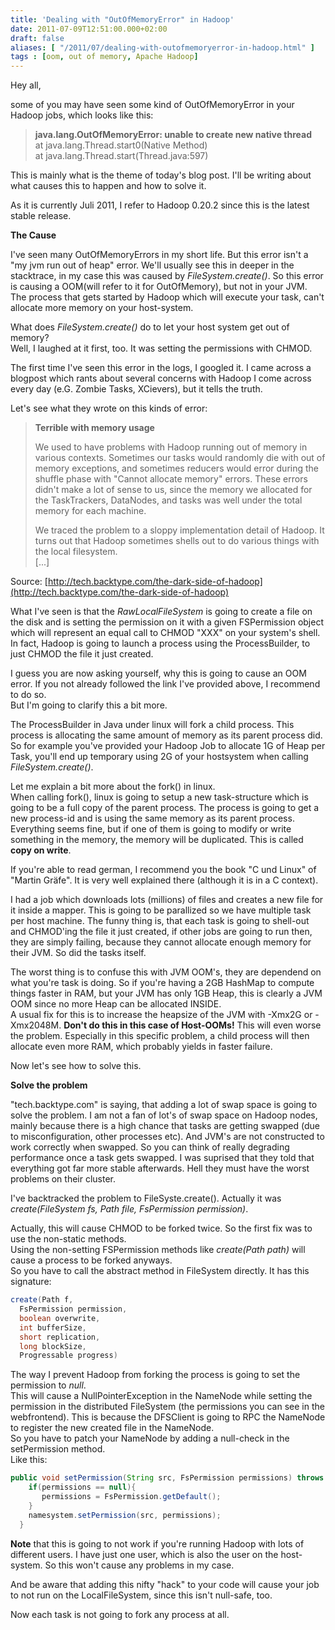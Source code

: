 ```yaml
---
title: 'Dealing with "OutOfMemoryError" in Hadoop'
date: 2011-07-09T12:51:00.000+02:00
draft: false
aliases: [ "/2011/07/dealing-with-outofmemoryerror-in-hadoop.html" ]
tags : [oom, out of memory, Apache Hadoop]
---
```


Hey all,  
  
some of you may have seen some kind of OutOfMemoryError in your Hadoop jobs, which looks like this:  


> **java.lang.OutOfMemoryError: unable to create new native thread**  
>     at java.lang.Thread.start0(Native Method)  
>     at java.lang.Thread.start(Thread.java:597)

  
This is mainly what is the theme of today's blog post. I'll be writing about what causes this to happen and how to solve it.  
  
As it is currently Juli 2011, I refer to Hadoop 0.20.2 since this is the latest stable release.  
  
**The Cause**  
  
I've seen many OutOfMemoryErrors in my short life. But this error isn't a "my jvm run out of heap" error. We'll usually see this in deeper in the stacktrace, in my case this was caused by _FileSystem.create()_. So this error is causing a OOM(will refer to it for OutOfMemory), but not in your JVM. The process that gets started by Hadoop which will execute your task, can't allocate more memory on your host-system.  
  
What does _FileSystem.create()_ do to let your host system get out of memory?  
Well, I laughed at it first, too. It was setting the permissions with CHMOD.  
  
The first time I've seen this error in the logs, I googled it. I came across a blogpost which rants about several concerns with Hadoop I come across every day (e.G. Zombie Tasks, XCievers), but it tells the truth.  
  
Let's see what they wrote on this kinds of error:  
  

> **Terrible with memory usage**  
>   
> We used to have problems with Hadoop running out of memory in various contexts. Sometimes our tasks would randomly die with out of memory exceptions, and sometimes reducers would error during the shuffle phase with "Cannot allocate memory" errors. These errors didn't make a lot of sense to us, since the memory we allocated for the TaskTrackers, DataNodes, and tasks was well under the total memory for each machine.  
>   
> We traced the problem to a sloppy implementation detail of Hadoop. It turns out that Hadoop sometimes shells out to do various things with the local filesystem.  
> [...]

Source: [http://tech.backtype.com/the-dark-side-of-hadoop](http://tech.backtype.com/the-dark-side-of-hadoop)  
  
What I've seen is that the _RawLocalFileSystem_ is going to create a file on the disk and is setting the permission on it with a given FSPermission object which will represent an equal call to CHMOD "XXX" on your system's shell.  
In fact, Hadoop is going to launch a process using the ProcessBuilder, to just CHMOD the file it just created.  
  
I guess you are now asking yourself, why this is going to cause an OOM error. If you not already followed the link I've provided above, I recommend to do so.  
But I'm going to clarify this a bit more.  
  
The ProcessBuilder in Java under linux will fork a child process. This process is allocating the same amount of memory as its parent process did. So for example you've provided your Hadoop Job to allocate 1G of Heap per Task, you'll end up temporary using 2G of your hostsystem when calling _FileSystem.create()_.  
  
Let me explain a bit more about the fork() in linux.  
When calling fork(), linux is going to setup a new task-structure which is going to be a full copy of the parent process. The process is going to get a new process-id and is using the same memory as its parent process. Everything seems fine, but if one of them is going to modify or write something in the memory, the memory will be duplicated. This is called **copy on write**.  
  
If you're able to read german, I recommend you the book "C und Linux" of "Martin Gräfe". It is very well explained there (although it is in a C context).  
  
I had a job which downloads lots (millions) of files and creates a new file for it inside a mapper. This is going to be parallized so we have multiple task per host machine. The funny thing is, that each task is going to shell-out and CHMOD'ing the file it just created, if other jobs are going to run then, they are simply failing, because they cannot allocate enough memory for their JVM. So did the tasks itself.  
  
The worst thing is to confuse this with JVM OOM's, they are dependend on what you're task is doing. So if you're having a 2GB HashMap to compute things faster in RAM, but your JVM has only 1GB Heap, this is clearly a JVM OOM since no more Heap can be allocated INSIDE.  
A usual fix for this is to increase the heapsize of the JVM with -Xmx2G or -Xmx2048M. **Don't do this in this case of Host-OOMs!** This will even worse the problem. Especially in this specific problem, a child process will then allocate even more RAM, which probably yields in faster failure.  
  
Now let's see how to solve this.  
  
**Solve the problem**  
  
"tech.backtype.com" is saying, that adding a lot of swap space is going to solve the problem. I am not a fan of lot's of swap space on Hadoop nodes, mainly because there is a high chance that tasks are getting swapped (due to misconfiguration, other processes etc). And JVM's are not constructed to work correctly when swapped. So you can think of really degrading performance once a task gets swapped. I was suprised that they told that everything got far more stable afterwards. Hell they must have the worst problems on their cluster.  
  
I've backtracked the problem to FileSyste.create(). Actually it was _create(FileSystem fs, Path file, FsPermission permission)_.  
  
Actually, this will cause CHMOD to be forked twice. So the first fix was to use the non-static methods.  
Using the non-setting FSPermission methods like _create(Path path)_ will cause a process to be forked anyways.  
So you have to call the abstract method in FileSystem directly. It has this signature:  
  
```java
create(Path f,  
  FsPermission permission,  
  boolean overwrite,  
  int bufferSize,  
  short replication,  
  long blockSize,  
  Progressable progress)
```

The way I prevent Hadoop from forking the process is going to set the permission to _null_.  
This will cause a NullPointerException in the NameNode while setting the permission in the distributed FileSystem (the permissions you can see in the webfrontend). This is because the DFSClient is going to RPC the NameNode to register the new created file in the NameNode.  
So you have to patch your NameNode by adding a null-check in the setPermission method.  
Like this:  

```java
public void setPermission(String src, FsPermission permissions) throws IOException {  
    if(permissions == null){  
       permissions = FsPermission.getDefault();  
    }  
    namesystem.setPermission(src, permissions);  
  }  
```  

**Note** that this is going to not work if you're running Hadoop with lots of different users. I have just one user, which is also the user on the host-system. So this won't cause any problems in my case.  
  
And be aware that adding this nifty "hack" to your code will cause your job to not run on the LocalFileSystem, since this isn't null-safe, too.  
  
Now each task is not going to fork any process at all.